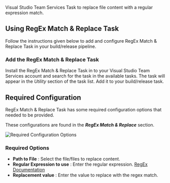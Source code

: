 Visual Studio Team Services Task to replace file content with a regular expression match.

## Using RegEx Match & Replace Task

Follow the instructions given below to add and configure RegEx Match & Replace Task in your build/release pipeline.

### Add the RegEx Match & Replace Task
Install the RegEx Match & Replace Task in to your Visual Studio Team Services account and search for the task in the available tasks. The task will appear in the _Utility_ section of the task list. Add it to your build/release task.

## Required Configuration
RegEx Match & Replace Task has some required configuration options that needed to be provided.

These configurations are found in the _**RegEx Match & Replace**_ section.

![Required Configuration Options]()

### Required Options
* **Path to File** : Select the file/files to replace content.
* **Regular Expression to use** : Enter the regular expression. [RegEx Documentation]()
* **Replacement value** : Enter the value to replace with the regex match.